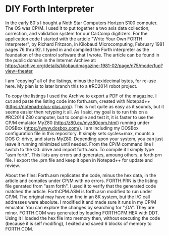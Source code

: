 # DIY Forth Interpreter
In the early 80's I bought a Noth Star Computers Horizon S100 computer. The OS was CP/M. I used it to put together a two axis data collection, correction,
and validation system for our CalComp digitizers. For the application code I started with the article "Write Your Own FORTH Interpreter", by Richard Fritzson,
in Kilobaud Microcomputing, February 1981 pages 76 thru 92. I typed in and compiled the Forth interpreter as the foundation of the control software that I wrote.
The article can be found in the public domain in the Internet Archive at:
https://archive.org/details/kilobaudmagazine-1981-02/page/n75/mode/1up?view=theater
 
I am "copying" all of the listings, minus the hexidecimal bytes, for re-use here. My plan is to later branch this to a #RC2014 robot project.

To copy the listings I used the Archive to export a PDF of the magazine. I cut and paste the listing code into forth.asm, created with 
Notepad++ (https://notepad-plus-plus.org/). This is not quite as easy as it sounds, but it seems easier then retyping it all.
As I said, my goal is to run this on a #RC2014 Z80 computer, but to compile and test it, it is faster to use the CP/M emulator
MyZ80 (http://z80.eu/myz80cpm.html) running under DOSBox (https://www.dosbox.com/). I am including my DOSBox configuration file in this repository. 
It simply sets cycles=max, mounts a DOS C: drive, and starts MyZ80. Depending upon your system, you can just leave it running minimized until needed.
From the CP/M command line I switch to the C0: drive and import forth.asm. To compile it I simply type "asm forth". This lists any  errors and
generates, amoung others, a forth.prn file. I export the .prn file and keep it open in Notepad++ for update and review.

About the files:
Forth.asm replicates the code, minus the hex data, in the article and compiles under CP/M with no errors.
FORTH.PRN is the listing file genrated from "asm forth". I used it to verify that the generated code matched the article.
ForthCPM.ASM is forth.asm modified to run under CP/M. The original may have run fine in an 8K system, but the I/O call addresses were absolute.
             I modified it and made sure it runs in my CP/M emulator. You can explore the changes by searching for ";DA". They are minor.
FORTH.COM was generated by loading FORTHCPM.HEX with DDT. Using it I loaded the hex file into memory then, without executing the code (because it is self
          modifing), I exited and saved 6 blocks of memory to FORTH.COM.
